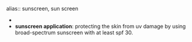 alias:: sunscreen, sun screen

-
- **sunscreen application**: protecting the skin from uv damage by using broad-spectrum sunscreen with at least spf 30.